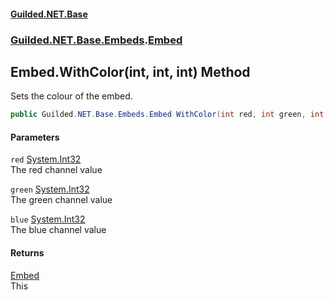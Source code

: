 #### [Guilded.NET.Base](Guilded_NET_Base.md 'Guilded.NET.Base')
### [Guilded.NET.Base.Embeds](Guilded_NET_Base.md#Guilded_NET_Base_Embeds 'Guilded.NET.Base.Embeds').[Embed](Embed.md 'Guilded.NET.Base.Embeds.Embed')
## Embed.WithColor(int, int, int) Method
Sets the colour of the embed.  
```csharp
public Guilded.NET.Base.Embeds.Embed WithColor(int red, int green, int blue);
```
#### Parameters
<a name='Guilded_NET_Base_Embeds_Embed_WithColor(int_int_int)_red'></a>
`red` [System.Int32](https://docs.microsoft.com/en-us/dotnet/api/System.Int32 'System.Int32')  
The red channel value
  
<a name='Guilded_NET_Base_Embeds_Embed_WithColor(int_int_int)_green'></a>
`green` [System.Int32](https://docs.microsoft.com/en-us/dotnet/api/System.Int32 'System.Int32')  
The green channel value
  
<a name='Guilded_NET_Base_Embeds_Embed_WithColor(int_int_int)_blue'></a>
`blue` [System.Int32](https://docs.microsoft.com/en-us/dotnet/api/System.Int32 'System.Int32')  
The blue channel value
  
#### Returns
[Embed](Embed.md 'Guilded.NET.Base.Embeds.Embed')  
This
